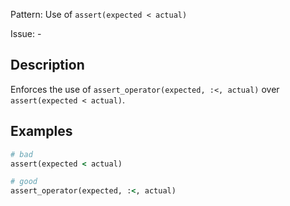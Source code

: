 Pattern: Use of `assert(expected < actual)`

Issue: -

## Description

Enforces the use of `assert_operator(expected, :<, actual)` over `assert(expected < actual)`.

## Examples

``` ruby
# bad
assert(expected < actual)

# good
assert_operator(expected, :<, actual)
```